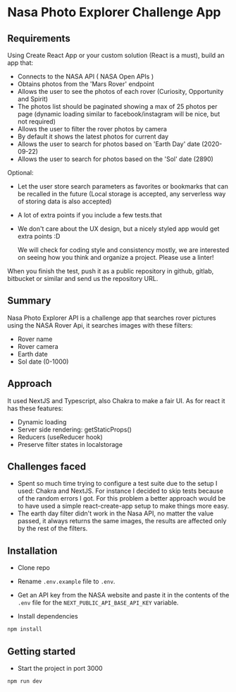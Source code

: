 # Nasa Photo Explorer Challenge App

## Requirements

Using Create React App or your custom solution (React is a must), build an app that:

- Connects to the NASA API ( NASA Open APIs )
- Obtains photos from the 'Mars Rover' endpoint
- Allows the user to see the photos of each rover (Curiosity, Opportunity and Spirit)
- The photos list should be paginated showing a max of 25 photos per page (dynamic loading similar to facebook/instagram will be nice, but not required)
- Allows the user to filter the rover photos by camera
- By default it shows the latest photos for current day
- Allows the user to search for photos based on 'Earth Day' date (2020-09-22)
- Allows the user to search for photos based on the 'Sol' date (2890)

Optional:

- Let the user store search parameters as favorites or bookmarks that can be recalled in the future (Local storage is accepted, any serverless way of storing data is also accepted)
- A lot of extra points if you include a few tests.that
- We don't care about the UX design, but a nicely styled app would get extra points :D

  We will check for coding style and consistency mostly, we are interested on seeing how you think and organize a project.
  Please use a linter!

When you finish the test, push it as a public repository in github, gitlab, bitbucket or similar and send us the repository URL.

## Summary

Nasa Photo Explorer API is a challenge app that searches rover pictures using the NASA Rover Api, it searches images with these filters:

- Rover name
- Rover camera
- Earth date
- Sol date (0-1000)

## Approach

It used NextJS and Typescript, also Chakra to make a fair UI.
As for react it has these features:

- Dynamic loading
- Server side rendering: getStaticProps()
- Reducers (useReducer hook)
- Preserve filter states in localstorage

## Challenges faced

- Spent so much time trying to configure a test suite due to the setup I used: Chakra and NextJS. For instance I decided to skip tests because of the random errors I got. For this problem a better approach would be to have used a simple react-create-app setup to make things more easy.
- The earth day filter didn't work in the Nasa API, no matter the value passed, it always returns the same images, the results are affected only by the rest of the filters.

## Installation

- Clone repo

- Rename `.env.example` file to `.env`.

- Get an API key from the NASA website and paste it in the contents of the `.env` file for the `NEXT_PUBLIC_API_BASE_API_KEY` variable.

- Install dependencies

```bash
npm install
```

## Getting started

- Start the project in port 3000

```bash
npm run dev
```
